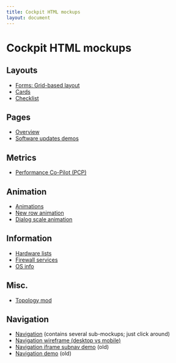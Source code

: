 ```yaml
---
title: Cockpit HTML mockups
layout: document
---
```


# Cockpit HTML mockups

## Layouts
* [Forms: Grid-based layout](forms/grid)
* [Cards](cards)
* [Checklist](checklist)

## Pages
* [Overview](overview)
* [Software updates demos](updates)

## Metrics
* [Performance Co-Pilot (PCP)](pcp)
  
## Animation
* [Animations](animation)
* [New row animation](animation/new-row)
* [Dialog scale animation](dialog-scale)

## Information
* [Hardware lists](hardware)
* [Firewall services](firewall/services)
* [OS info](osinfo)

## Misc.
* [Topology mod](topology)

## Navigation
* [Navigation](navigation2) (contains several sub-mockups; just click around)
* [Navigation wireframe (desktop vs mobile)](navigation2/wireframe.html) 
* [Navigation iframe subnav demo](navigation/iframe) (old)
* [Navigation demo](navigation) (old)